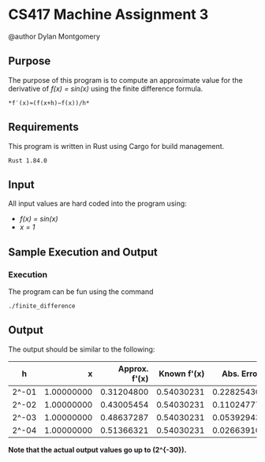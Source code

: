 # CS417 Machine Assignment 3
@author Dylan Montgomery

## Purpose

The purpose of this program is to compute an approximate value for the derivative of *f(x) = sin(x)* using 
the finite difference formula. 

    *f′(x)≈(f(x+h)−f(x))/h*

## Requirements

This program is written in Rust using Cargo for build management.

    Rust 1.84.0

## Input

All input values are hard coded into the program using:

- *f(x) = sin(x)*
- *x = 1*

## Sample Execution and Output

### Execution

The program can be fun using the command

    ./finite_difference 

## Output

The output should be similar to the following:

|  h   |       x       | Approx. f'(x) |  Known f'(x)  |  Abs. Error   |
|:----:|--------------:|--------------:|--------------:|--------------:|
|2^-01 |    1.00000000 |    0.31204800 |    0.54030231 |    0.22825430 |
|2^-02 |    1.00000000 |    0.43005454 |    0.54030231 |    0.11024777 |
|2^-03 |    1.00000000 |    0.48637287 |    0.54030231 |    0.05392943 |
|2^-04 |    1.00000000 |    0.51366321 |    0.54030231 |    0.02663910 |

**Note that the actual output values go up to (2^{-30}).**